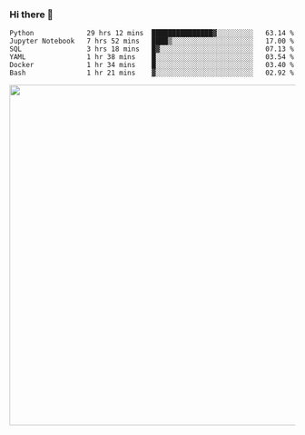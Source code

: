 ### Hi there 👋

<!--START_SECTION:waka-->

```text
Python             29 hrs 12 mins  ███████████████▓░░░░░░░░░   63.14 %
Jupyter Notebook   7 hrs 52 mins   ████▒░░░░░░░░░░░░░░░░░░░░   17.00 %
SQL                3 hrs 18 mins   █▓░░░░░░░░░░░░░░░░░░░░░░░   07.13 %
YAML               1 hr 38 mins    █░░░░░░░░░░░░░░░░░░░░░░░░   03.54 %
Docker             1 hr 34 mins    █░░░░░░░░░░░░░░░░░░░░░░░░   03.40 %
Bash               1 hr 21 mins    ▓░░░░░░░░░░░░░░░░░░░░░░░░   02.92 %
```

<!--END_SECTION:waka-->

<img src="https://wakatime.com/share/@QuantumA/fc1cfcd9-4c6f-41e9-9c18-f86f6df42a11.svg?sanitize=true" width="600">

<!--
**QuantumA/QuantumA** is a ✨ _special_ ✨ repository because its `README.md` (this file) appears on your GitHub profile.

Here are some ideas to get you started:

- 🔭 I’m currently working on ...
- 🌱 I’m currently learning ...
- 👯 I’m looking to collaborate on ...
- 🤔 I’m looking for help with ...
- 💬 Ask me about ...
- 📫 How to reach me: ...
- 😄 Pronouns: ...
- ⚡ Fun fact: ...
-->
